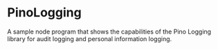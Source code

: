 # PinoLogging
A sample node program that shows the capabilities of the Pino Logging library for audit logging and personal information logging.
